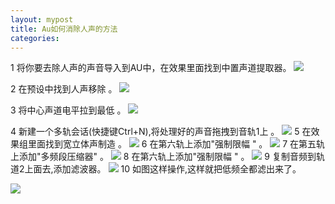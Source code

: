 ```yaml
---
layout: mypost
title: Au如何消除人声的方法
categories: 
---
```


1 将你要去除人声的声音导入到AU中，在效果里面找到中置声道提取器。
<img src="https://exp-picture.cdn.bcebos.com/c99358fe474ec283f3ff8359be4f50b8b53e1c9b.jpg?x-bce-process=image%2Fresize%2Cm_lfit%2Cw_500%2Climit_1%2Fquality%2Cq_80">

2 在预设中找到人声移除 。
<img src="https://exp-picture.cdn.bcebos.com/47bf594ec28333bffaaf8df9dbb8b43ea9db1d9b.jpg?x-bce-process=image%2Fresize%2Cm_lfit%2Cw_500%2Climit_1%2Fquality%2Cq_80">

3 将中心声道电平拉到最低 。
<img src="https://exp-picture.cdn.bcebos.com/460fdc8333bf3beff70fe80e3f3ea8db564a1a9b.jpg?x-bce-process=image%2Fresize%2Cm_lfit%2Cw_500%2Climit_1%2Fquality%2Cq_80">

4 新建一个多轨会话(快捷键Ctrl+N),将处理好的声音拖拽到音轨1上 。
<img src="https://exp-picture.cdn.bcebos.com/c3c22dbf3bef354f93f80c8823db574afb321b9b.jpg?x-bce-process=image%2Fresize%2Cm_lfit%2Cw_500%2Climit_1%2Fquality%2Cq_80">
5 在效果组里面找到宽立体声制造 。
<img src="https://exp-picture.cdn.bcebos.com/32fe25ef354f50b8707e106ddc4afa32929c189b.jpg?x-bce-process=image%2Fresize%2Cm_lfit%2Cw_500%2Climit_1%2Fquality%2Cq_80">
6 在第六轨上添加"强制限幅 " 。
<img src="https://exp-picture.cdn.bcebos.com/3aae2b4f50b8b43e6d9beffc7132939c2df7199b.jpg?x-bce-process=image%2Fresize%2Cm_lfit%2Cw_500%2Climit_1%2Fquality%2Cq_80">
7 在第五轨上添加"多频段压缩器" 。
<img src="https://exp-picture.cdn.bcebos.com/340e4eb8b43ea8db910a4284189c2cf7deb2169b.jpg?x-bce-process=image%2Fresize%2Cm_lfit%2Cw_500%2Climit_1%2Fquality%2Cq_80">
8 在第六轨上添加"强制限幅 " 。
<img src="https://exp-picture.cdn.bcebos.com/51f9aa3ea8db574a3d722b2aa7f7dfb2dd19179b.jpg?x-bce-process=image%2Fresize%2Cm_lfit%2Cw_500%2Climit_1%2Fquality%2Cq_80">
9 复制音频到轨道2上面去,添加滤波器。
<img src="https://exp-picture.cdn.bcebos.com/b57fb6db574afa325bdc944154b2dc19cf2c149b.jpg?x-bce-process=image%2Fresize%2Cm_lfit%2Cw_500%2Climit_1%2Fquality%2Cq_80">
10  如图这样操作,这样就把低频全都滤出来了。


<img src="https://exp-picture.cdn.bcebos.com/a99a494afa32939ce5b767045719ce2c5a1b159b.jpg?x-bce-process=image%2Fresize%2Cm_lfit%2Cw_500%2Climit_1%2Fquality%2Cq_80">